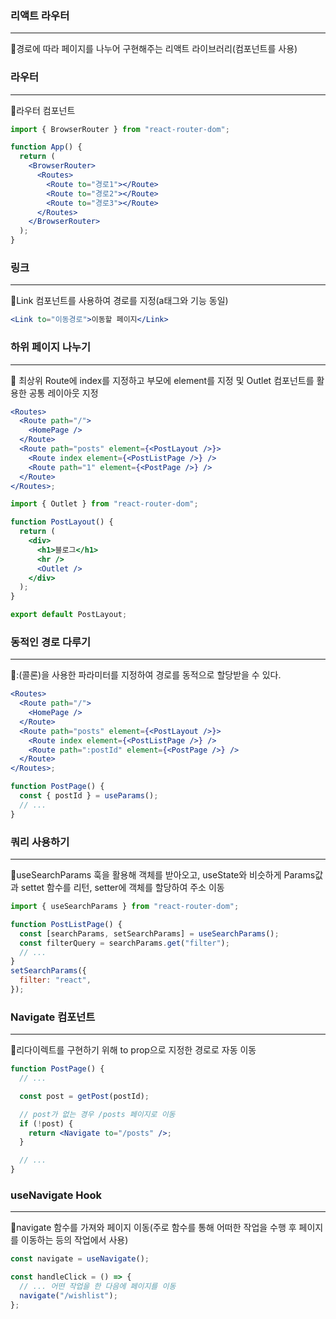### 리액트 라우터

---

🔖경로에 따라 페이지를 나누어 구현해주는 리액트 라이브러리(컴포넌트를 사용)

### 라우터

---

🔖라우터 컴포넌트

```jsx
import { BrowserRouter } from "react-router-dom";

function App() {
  return (
    <BrowserRouter>
      <Routes>
        <Route to="경로1"></Route>
        <Route to="경로2"></Route>
        <Route to="경로3"></Route>
      </Routes>
    </BrowserRouter>
  );
}
```

### 링크

---

🔖Link 컴포넌트를 사용하여 경로를 지정(a태그와 기능 동일)

```jsx
<Link to="이동경로">이동할 페이지</Link>
```

### 하위 페이지 나누기

---

🔖 최상위 Route에 index를 지정하고 부모에 element를 지정 및 Outlet 컴포넌트를 활용한 공통 레이아웃 지정

```jsx
<Routes>
  <Route path="/">
    <HomePage />
  </Route>
  <Route path="posts" element={<PostLayout />}>
    <Route index element={<PostListPage />} />
    <Route path="1" element={<PostPage />} />
  </Route>
</Routes>;

import { Outlet } from "react-router-dom";

function PostLayout() {
  return (
    <div>
      <h1>블로그</h1>
      <hr />
      <Outlet />
    </div>
  );
}

export default PostLayout;
```

### 동적인 경로 다루기

---

🔖:(콜론)을 사용한 파라미터를 지정하여 경로를 동적으로 할당받을 수 있다.

```jsx
<Routes>
  <Route path="/">
    <HomePage />
  </Route>
  <Route path="posts" element={<PostLayout />}>
    <Route index element={<PostListPage />} />
    <Route path=":postId" element={<PostPage />} />
  </Route>
</Routes>;

function PostPage() {
  const { postId } = useParams();
  // ...
}
```

### 쿼리 사용하기

---

🔖useSearchParams 훅을 활용해 객체를 받아오고, useState와 비슷하게 Params값과 settet 함수를 리턴, setter에 객체를 할당하여 주소 이동

```jsx
import { useSearchParams } from "react-router-dom";

function PostListPage() {
  const [searchParams, setSearchParams] = useSearchParams();
  const filterQuery = searchParams.get("filter");
  // ...
}
setSearchParams({
  filter: "react",
});
```

### Navigate 컴포넌트

---

🔖리다이렉트를 구현하기 위해 to prop으로 지정한 경로로 자동 이동

```jsx
function PostPage() {
  // ...

  const post = getPost(postId);

  // post가 없는 경우 /posts 페이지로 이동
  if (!post) {
    return <Navigate to="/posts" />;
  }

  // ...
}
```

### useNavigate Hook

---

🔖navigate 함수를 가져와 페이지 이동(주로 함수를 통해 어떠한 작업을 수행 후 페이지를 이동하는 등의 작업에서 사용)

```jsx
const navigate = useNavigate();

const handleClick = () => {
  // ... 어떤 작업을 한 다음에 페이지를 이동
  navigate("/wishlist");
};
```
